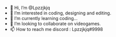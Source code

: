 - 👋 Hi, I’m @Lpzzjkjq
- 👀 I’m interested in coding, designing and editing.
- 🌱 I’m currently learning coding...
- 💞️ I’m looking to collaborate on videogames.
- 📫 How to reach me discord : Lpzzjkjq#9998

<!---
Lpzzjkjq/Lpzzjkjq is a ✨ special ✨ repository because its `README.md` (this file) appears on your GitHub profile.
You can click the Preview link to take a look at your changes.
--->
